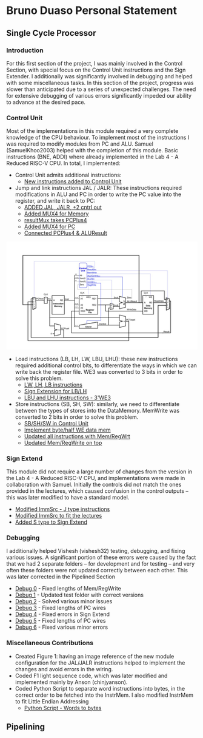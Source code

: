 # Bruno Duaso Personal Statement

## Single Cycle Processor

### Introduction
For this first section of the project, I was mainly involved in the Control Section, with special focus on the Control Unit instructions and the Sign Extender. I additionally was significantly involved in debugging and helped with some miscellaneous tasks.
In this section of the project, progress was slower than anticipated due to a series of unexpected challenges. The need for extensive debugging of various errors significantly impeded our ability to advance at the desired pace.

### Control Unit 
Most of the implementations in this module required a very complete knowledge of 
the CPU behaviour. To implement most of the instructions I was required to modify 
modules from PC and ALU. Samuel (SamuelKhoo2003) helped with the completion 
of this module. Basic instructions (BNE, ADDI) where already implemented in the Lab 4 - A Reduced 
RISC-V CPU. In total, I implemented:
- Control Unit admits additional instructions:
    - [New instructions added to Control Unit](https://github.com/chinjyanson/Reduced_RISC-V-Team1/commit/834a18358ae1cdf8cfb0cc98112358d2e530cdae)
-  Jump and link instructions JAL / JALR: These instructions required 
modifications in ALU and PC in order to write the PC value into the 
register, and write it back to PC:
    - [ADDED JAL, JALR, +2 cntrl out](https://github.com/chinjyanson/Reduced_RISC-V-Team1/commit/f00e40925f5c2686d410f8778971ad76006569e1)
    - [Added MUX4 for Memory](https://github.com/chinjyanson/Reduced_RISC-V-Team1/commit/2a8dd21c2977ef0172c853b4370f74465fd29e6c)
    - [resultMux takes PCPlus4](https://github.com/chinjyanson/Reduced_RISC-V-Team1/commit/ae0b251e55ad688e03a4163cf2f253ded6abd965)
    - [Added MUX4 for PC](https://github.com/chinjyanson/Reduced_RISC-V-Team1/commit/d2e969b386d929fbc350fc50698d395cf4109e84)
    - [Connected PCPlus4 & ALUResult](https://github.com/chinjyanson/Reduced_RISC-V-Team1/commit/caa5ceaf9cf0ee306d6b7fc1b26452550e29f91f)

![Figure 1](/img/pro.png)

-  Load instructions (LB, LH, LW, LBU, LHU): these new instructions 
required additional control bits, to differentiate the ways in which we 
can write back the register file. WE3 was converted to 3 bits in order to solve this problem.
    - [LW, LH, LB instructions](https://github.com/chinjyanson/Reduced_RISC-V-Team1/commit/d9299d782632e35403d4cb4d405620e68370cdff)
    - [Sign Extension for LB/LH](https://github.com/chinjyanson/Reduced_RISC-V-Team1/commit/26790233c4c6e1883cf98b9fe9b7fbb13d2068b7)
    - [LBU and LHU instructions - 3'WE3](https://github.com/chinjyanson/Reduced_RISC-V-Team1/commit/aaf010785579db06aff0df9faa1af513572a3f84)
- Store instructions (SB, SH, SW): similarly, we need to differentiate 
between the types of stores into the DataMemory. MemWrite was 
converted to 2 bits in order to solve this problem.
    - [SB/SH/SW in Control Unit](https://github.com/chinjyanson/Reduced_RISC-V-Team1/commit/66006e98c32fdff92796b562c4da508c88b55ed0)
    - [Implement byte/half WE data mem](https://github.com/chinjyanson/Reduced_RISC-V-Team1/commit/5a435b5dee0bca728deb4ccc6681a21f37b07e95)
    - [Updated all instructions with Mem/RegWrt](https://github.com/chinjyanson/Reduced_RISC-V-Team1/commit/c4428907503a7c99c9b2d555d98924eae0937573)
    - [Updated Mem/RegWrite on top](https://github.com/chinjyanson/Reduced_RISC-V-Team1/commit/788dbab63870f1117b7aa3d1153d149a254ea664)

### Sign Extend

This module did not require a large number of changes from the version in the Lab 4 - A Reduced RISC-V CPU, and implementations were made in collaboration with 
Samuel. Initially the controls did not match the ones provided in the lectures, which 
caused confusion in the control outputs – this was later modified to have a standard 
model.

- [Modified ImmSrc - J type instructions](https://github.com/chinjyanson/Reduced_RISC-V-Team1/commit/f5728f330b3652f633b39f4365c50a24844ecae2)
- [Modified ImmSrc to fit the lectures](https://github.com/chinjyanson/Reduced_RISC-V-Team1/commit/7f46328cc357b9bbfcc757af1cc59ddde4c74ed7)
- [Added S type to Sign Extend](https://github.com/chinjyanson/Reduced_RISC-V-Team1/commit/1c30e8bf9af03965e23148496c3bd882366de31a)

### Debugging

I additionally helped Vishesh (vishesh32) testing, debugging, and fixing various 
issues. A significant portion of these errors were caused by the fact that we had 2 
separate folders – for development and for testing – and very often these folders
were not updated correctly between each other. This was later corrected in the 
Pipelined Section

- [Debug 0](https://github.com/chinjyanson/Reduced_RISC-V-Team1/commit/8ffeba6d598be992f948ba5090ea9334d4913b1a) - Fixed lengths of Mem/RegWrite
- [Debug 1](https://github.com/chinjyanson/Reduced_RISC-V-Team1/commit/3a869c5654f869a8f14c76366e7d36491447bb94) - Updated test folder with correct versions 
- [Debug 2](https://github.com/chinjyanson/Reduced_RISC-V-Team1/commit/e715716693e33b93499ac543f2cfe6661ce90980) - Solved various minor issues 
- [Debug 3](https://github.com/chinjyanson/Reduced_RISC-V-Team1/commit/b2340bfb9887e843876ee28b1dd1a01024783582) - Fixed lengths of PC wires
- [Debug 4](https://github.com/chinjyanson/Reduced_RISC-V-Team1/commit/80f14e17dd5b1aff3a132fce4b430e3f41113b66) - Fixed errors in Sign Extend
- [Debug 5](https://github.com/chinjyanson/Reduced_RISC-V-Team1/commit/3b338939df220d7765b8d59b01f6e053c6bd171b) - Fixed lengths of PC wires
- [Debug 6](https://github.com/chinjyanson/Reduced_RISC-V-Team1/commit/8c52a1892f3e2972dcda567db35c0f98d9d8f0f1) - Fixed various minor errors 

### Miscellaneous Contributions

- Created Figure 1: having an image reference of the new module 
configuration for the JAL/JALR instructions helped to implement the 
changes and avoid errors in the wiring.
- Coded F1 light sequence code, which was later modified and 
implemented mainly by Anson (chinjyanson).
- Coded Python Script to separate word instructions into bytes, in the 
correct order to be fetched into the InstrMem. I also modified InstrMem 
to fit Little Endian Addressing
    - [Python Script - Words to bytes](https://github.com/chinjyanson/Reduced_RISC-V-Team1/commit/26790233c4c6e1883cf98b9fe9b7fbb13d2068b7)

## Pipelining




